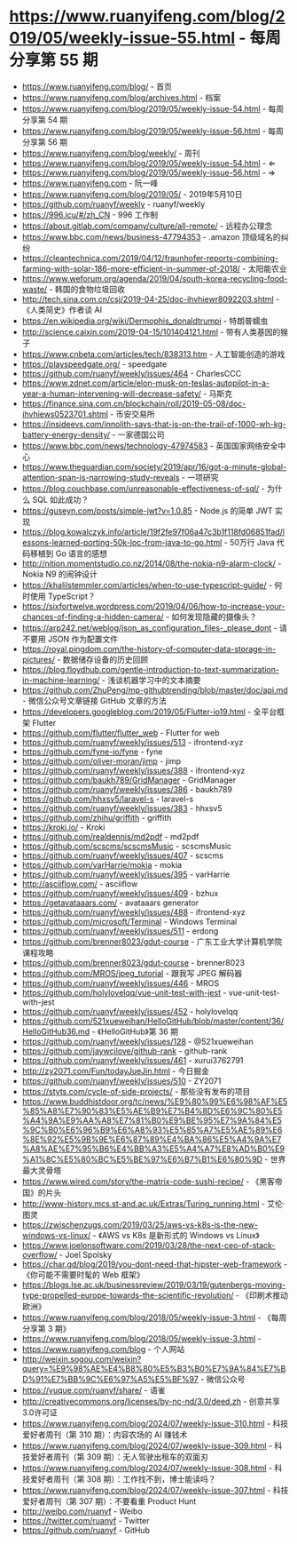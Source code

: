 # https://www.ruanyifeng.com/blog/2019/05/weekly-issue-55.html - 每周分享第 55 期

- https://www.ruanyifeng.com/blog/ - 首页
- https://www.ruanyifeng.com/blog/archives.html - 档案
- https://www.ruanyifeng.com/blog/2019/05/weekly-issue-54.html - 每周分享第 54 期
- https://www.ruanyifeng.com/blog/2019/05/weekly-issue-56.html - 每周分享第 56 期
- https://www.ruanyifeng.com/blog/weekly/ - 周刊
- https://www.ruanyifeng.com/blog/2019/05/weekly-issue-54.html - ⇐
- https://www.ruanyifeng.com/blog/2019/05/weekly-issue-56.html - ⇒
- https://www.ruanyifeng.com - 阮一峰
- https://www.ruanyifeng.com/blog/2019/05/ - 2019年5月10日
- https://github.com/ruanyf/weekly - ruanyf/weekly
- https://996.icu/#/zh_CN - 996 工作制
- https://about.gitlab.com/company/culture/all-remote/ - 远程办公理念
- https://www.bbc.com/news/business-47794353 - .amazon 顶级域名的纠纷
- https://cleantechnica.com/2019/04/12/fraunhofer-reports-combining-farming-with-solar-186-more-efficient-in-summer-of-2018/ - 太阳能农业
- https://www.weforum.org/agenda/2019/04/south-korea-recycling-food-waste/ - 韩国的食物垃圾回收
- http://tech.sina.com.cn/csj/2019-04-25/doc-ihvhiewr8092203.shtml - 《人类简史》作者谈 AI
- https://en.wikipedia.org/wiki/Dermophis_donaldtrumpi - 特朗普蠕虫
- http://science.caixin.com/2019-04-15/101404121.html - 带有人类基因的猴子
- https://www.cnbeta.com/articles/tech/838313.htm - 人工智能创造的游戏
- https://playspeedgate.org/ - speedgate
- https://github.com/ruanyf/weekly/issues/464 - CharlesCCC
- https://www.zdnet.com/article/elon-musk-on-teslas-autopilot-in-a-year-a-human-intervening-will-decrease-safety/ - 马斯克
- https://finance.sina.com.cn/blockchain/roll/2019-05-08/doc-ihvhiews0523701.shtml - 币安交易所
- https://insideevs.com/innolith-says-that-is-on-the-trail-of-1000-wh-kg-battery-energy-density/ - 一家德国公司
- https://www.bbc.com/news/technology-47974583 - 英国国家网络安全中心
- https://www.theguardian.com/society/2019/apr/16/got-a-minute-global-attention-span-is-narrowing-study-reveals - 一项研究
- https://blog.couchbase.com/unreasonable-effectiveness-of-sql/ - 为什么 SQL 如此成功？
- https://guseyn.com/posts/simple-jwt?v=1.0.85 - Node.js 的简单 JWT 实现
- https://blog.kowalczyk.info/article/19f2fe97f06a47c3b1f118fd06851fad/lessons-learned-porting-50k-loc-from-java-to-go.html - 50万行 Java 代码移植到 Go 语言的感想
- http://nition.momentstudio.co.nz/2014/08/the-nokia-n9-alarm-clock/ - Nokia N9 的闹钟设计
- https://khalilstemmler.com/articles/when-to-use-typescript-guide/ - 何时使用 TypeScript？
- https://sixfortwelve.wordpress.com/2019/04/06/how-to-increase-your-chances-of-finding-a-hidden-camera/ - 如何发现隐藏的摄像头？
- https://arp242.net/weblog/json_as_configuration_files-_please_dont - 请不要用 JSON 作为配置文件
- https://royal.pingdom.com/the-history-of-computer-data-storage-in-pictures/ - 数据储存设备的历史回顾
- https://blog.floydhub.com/gentle-introduction-to-text-summarization-in-machine-learning/ - 浅谈机器学习中的文本摘要
- https://github.com/ZhuPeng/mp-githubtrending/blob/master/doc/api.md - 微信公众号文章链接 GitHub 文章的方法
- https://developers.googleblog.com/2019/05/Flutter-io19.html - 全平台框架 Flutter
- https://github.com/flutter/flutter_web - Flutter for web
- https://github.com/ruanyf/weekly/issues/513 - ifrontend-xyz
- https://github.com/fyne-io/fyne - fyne
- https://github.com/oliver-moran/jimp - jimp
- https://github.com/ruanyf/weekly/issues/388 - ifrontend-xyz
- https://github.com/baukh789/GridManager - GridManager
- https://github.com/ruanyf/weekly/issues/386 - baukh789
- https://github.com/hhxsv5/laravel-s - laravel-s
- https://github.com/ruanyf/weekly/issues/383 - hhxsv5
- https://github.com/zhihu/griffith - griffith
- https://kroki.io/ - Kroki
- https://github.com/realdennis/md2pdf - md2pdf
- https://github.com/scscms/scscmsMusic - scscmsMusic
- https://github.com/ruanyf/weekly/issues/407 - scscms
- https://github.com/varHarrie/mokia - mokia
- https://github.com/ruanyf/weekly/issues/395 - varHarrie
- http://asciiflow.com/ - asciiflow
- https://github.com/ruanyf/weekly/issues/409 - bzhux
- https://getavataaars.com/ - avataaars generator
- https://github.com/ruanyf/weekly/issues/488 - ifrontend-xyz
- https://github.com/microsoft/Terminal - Windows Terminal
- https://github.com/ruanyf/weekly/issues/511 - erdong
- https://github.com/brenner8023/gdut-course - 广东工业大学计算机学院课程攻略
- https://github.com/brenner8023/gdut-course - brenner8023
- https://github.com/MROS/jpeg_tutorial - 跟我写 JPEG 解码器
- https://github.com/ruanyf/weekly/issues/446 - MROS
- https://github.com/holylovelqq/vue-unit-test-with-jest - vue-unit-test-with-jest
- https://github.com/ruanyf/weekly/issues/452 - holylovelqq
- https://github.com/521xueweihan/HelloGitHub/blob/master/content/36/HelloGitHub36.md - 《HelloGitHub》第 36 期
- https://github.com/ruanyf/weekly/issues/128 - @521xueweihan
- https://github.com/jaywcjlove/github-rank - github-rank
- https://github.com/ruanyf/weekly/issues/461 - xurui3762791
- http://zy2071.com/Fun/todayJueJin.html - 今日掘金
- https://github.com/ruanyf/weekly/issues/510 - ZY2071
- https://styts.com/cycle-of-side-projects/ - 那些没有发布的项目
- https://www.buddhistdoor.org/tc/news/%E9%80%99%E6%98%AF%E5%85%A8%E7%90%83%E5%AE%B9%E7%B4%8D%E6%9C%80%E5%A4%9A%E9%AA%A8%E7%81%B0%E9%BE%95%E7%9A%84%E5%9C%B0%E6%96%B9%E6%A8%93%E5%85%A7%E5%AE%89%E6%8E%92%E5%9B%9E%E6%87%89%E4%BA%86%E5%A4%9A%E7%A8%AE%E7%95%B6%E4%BB%A3%E5%A4%A7%E8%AD%B0%E9%A1%8C%E5%80%BC%E5%BE%97%E6%B7%B1%E6%80%9D - 世界最大灵骨塔
- https://www.wired.com/story/the-matrix-code-sushi-recipe/ - 《黑客帝国》的片头
- http://www-history.mcs.st-and.ac.uk/Extras/Turing_running.html - 艾伦·图灵
- https://zwischenzugs.com/2019/03/25/aws-vs-k8s-is-the-new-windows-vs-linux/ - 《AWS vs K8s 是新形式的 Windows vs Linux》
- https://www.joelonsoftware.com/2019/03/28/the-next-ceo-of-stack-overflow/ - Joel Spolsky
- https://char.gd/blog/2019/you-dont-need-that-hipster-web-framework - 《你可能不需要时髦的 Web 框架》
- https://blogs.lse.ac.uk/businessreview/2019/03/19/gutenbergs-moving-type-propelled-europe-towards-the-scientific-revolution/ - 《印刷术推动欧洲》
- https://www.ruanyifeng.com/blog/2018/05/weekly-issue-3.html - 《每周分享第 3 期》
- https://www.ruanyifeng.com/blog/2018/05/weekly-issue-3.html - 
- https://www.ruanyifeng.com/blog - 个人网站
- http://weixin.sogou.com/weixin?query=%E9%98%AE%E4%B8%80%E5%B3%B0%E7%9A%84%E7%BD%91%E7%BB%9C%E6%97%A5%E5%BF%97 - 微信公众号
- https://yuque.com/ruanyf/share/ - 语雀
- http://creativecommons.org/licenses/by-nc-nd/3.0/deed.zh - 创意共享3.0许可证
- https://www.ruanyifeng.com/blog/2024/07/weekly-issue-310.html - 科技爱好者周刊（第 310 期）：内容农场的 AI 赚钱术
- https://www.ruanyifeng.com/blog/2024/07/weekly-issue-309.html - 科技爱好者周刊（第 309 期）：无人驾驶出租车的双面刃
- https://www.ruanyifeng.com/blog/2024/07/weekly-issue-308.html - 科技爱好者周刊（第 308 期）：工作找不到，博士能读吗？
- https://www.ruanyifeng.com/blog/2024/07/weekly-issue-307.html - 科技爱好者周刊（第 307 期）：不要看重 Product Hunt
- http://weibo.com/ruanyf - Weibo
- https://twitter.com/ruanyf - Twitter
- https://github.com/ruanyf - GitHub